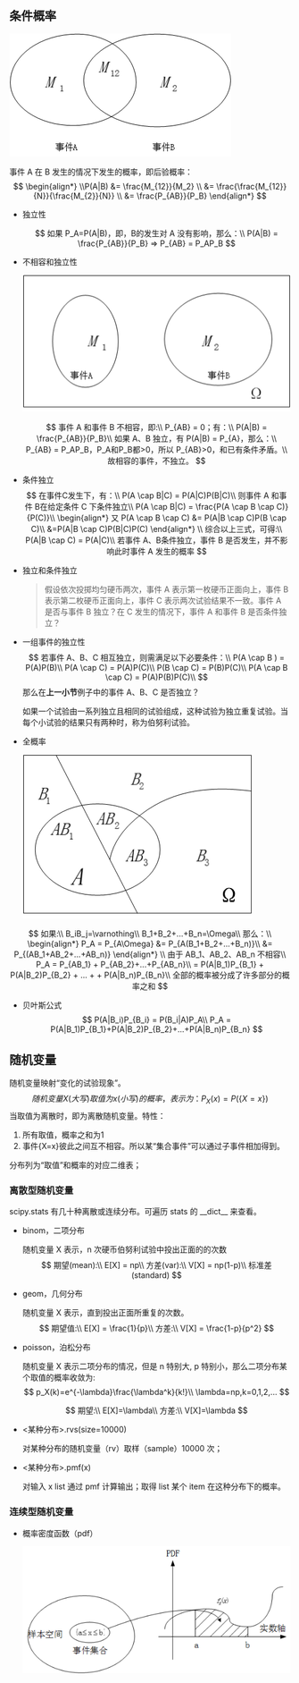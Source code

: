 ## 条件概率

![](pics/20191208154402.png)

事件 A 在 B 发生的情况下发生的概率，即后验概率：
$$
\begin{align*}
\\P(A|B) &= \frac{M_{12}}{M_2} \\
&= \frac{\frac{M_{12}}{N}}{\frac{M_{2}}{N}} \\
&= \frac{P_{AB}}{P_B}
\end{align*}
$$


- 独立性

  $$
  如果 P_A=P(A|B)，即，B的发生对 A 没有影响，那么：\\
  P(A|B) = \frac{P_{AB}}{P_B} => P_{AB} = P_AP_B
  $$
  
- 不相容和独立性
  
  ![](pics/20191208184501.png)
  
  $$
  事件 A 和事件 B 不相容，即:\\
  P_{AB} = 0；有：\\
  P(A|B) = \frac{P_{AB}}{P_B}\\
  如果 A、B 独立，有 P(A|B) = P_{A}，那么：\\
  P_{AB} = P_AP_B，P_A和P_B都>0，所以 P_{AB}>0，和已有条件矛盾。\\
  故相容的事件，不独立。
  $$
  
- 条件独立
$$
  在事件C发生下，有：\\
  P(A \cap B|C) = P(A|C)P(B|C)\\
  则事件 A 和事件 B在给定条件 C 下条件独立\\
  P(A \cap B|C) = \frac{P(A \cap B \cap C)}{P(C)}\\
  \begin{align*}
  又 P(A \cap B \cap C) &= P(A|B \cap C)P(B \cap C)\\
  &=P(A|B \cap C)P(B|C)P(C)
  \end{align*}
  \\
  综合以上三式，可得:\\
  P(A|B \cap C) = P(A|C)\\
  若事件 A、B条件独立，事件 B 是否发生，并不影响此时事件 A 发生的概率
$$


- 独立和条件独立

  > 假设依次投掷均匀硬币两次，事件 A 表示第一枚硬币正面向上，事件 B 表示第二枚硬币正面向上，事件 C 表示两次试验结果不一致。事件 A 是否与事件 B 独立？在 C 发生的情况下，事件 A 和事件 B 是否条件独立？
  
- 一组事件的独立性
  $$
  若事件 A、B、C 相互独立，则需满足以下必要条件：\\
  P(A \cap B ) = P(A)P(B)\\
  P(A \cap C) = P(A)P(C)\\
  P(B \cap C) = P(B)P(C)\\
  P(A \cap B \cap C) = P(A)P(B)P(C)\\
  $$
  那么在**上一小节**例子中的事件 A、B、C 是否独立？

  如果一个试验由一系列独立且相同的试验组成，这种试验为独立重复试验。当每个小试验的结果只有两种时，称为伯努利试验。
  
- 全概率

  ![](pics/20191208162201.png)

$$
如果:\\
B_iB_j=\varnothing\\
B_1+B_2+...+B_n=\Omega\\
那么：\\
\begin{align*}
P_A = P_{A\Omega} &= P_{A(B_1+B_2+...+B_n)}\\
&= P_{(AB_1+AB_2+...+AB_n)}
\end{align*}
\\
由于 AB_1、AB_2、AB_n 不相容\\
P_A = P_{AB_1} + P_{AB_2}+...+P_{AB_n}\\
= P(A|B_1)P_{B_1} + P(A|B_2)P_{B_2} + ... + + P(A|B_n)P_{B_n}\\
全部的概率被分成了许多部分的概率之和
$$

- 贝叶斯公式
  $$
  P(A|B_i)P_{B_i} = P(B_i|A)P_A\\
  P_A = P(A|B_1)P_{B_1}+P(A|B_2)P_{B_2}+...+P(A|B_n)P_{B_n}
  $$
  
## 随机变量

  随机变量映射“变化的试验现象”。
$$
  随机变量 X(大写) 取值为 x(小写) 的概率，表示为：
  P_X(x) = P(\{X=x\})
$$
  当取值为离散时，即为离散随机变量。特性：

  1. 所有取值，概率之和为1
  2. 事件{X=x}彼此之间互不相容。所以某“集合事件”可以通过子事件相加得到。

  分布列为“取值”和概率的对应二维表；

### 离散型随机变量

scipy.stats 有几十种离散或连续分布。可遍历 stats 的 \_\_dict\_\_ 来查看。

- binom，二项分布

  随机变量 X 表示，n 次硬币伯努利试验中投出正面的的次数
  $$
  期望(mean):\\
  E[X] = np\\
  方差(var):\\
  V[X] = np(1-p)\\
  标准差(standard)
  $$

- geom，几何分布

  随机变量 X 表示，直到投出正面所重复的次数。
  $$
  期望值:\\
  E[X] = \frac{1}{p}\\
  方差:\\
  V[X] = \frac{1-p}{p^2}
  $$

- poisson，泊松分布

  随机变量 X 表示二项分布的情况，但是 n 特别大, p 特别小，那么二项分布某个取值的概率收敛为:
  $$
  p_X(k)=e^{-\lambda}\frac{\lambda^k}{k!}\\
  \lambda=np,k=0,1,2,...
  $$

  $$
  期望:\\
  E[X]=\lambda\\
  方差:\\
  V[X]=\lambda
  $$

  

- <某种分布>.rvs(size=10000)

  	对某种分布的随机变量（rv）取样（sample）10000 次；

- <某种分布>.pmf(x)

  	对输入 x list 通过 pmf 计算输出；取得 list 某个 item 在这种分布下的概率。

### 连续型随机变量

- 概率密度函数（pdf）

  ![](pics/20191214171601.png)

